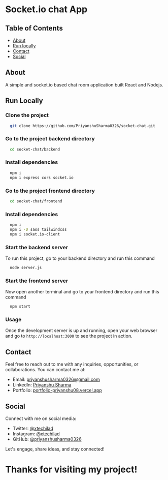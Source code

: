 # Socket.io chat App

## Table of Contents

- [About](#about)
- [Run locally](#run-locally)
- [Contact](#contact)
- [Social](#social)

## About

A simple and socket.io based chat room application built React and Nodejs.


## Run Locally

### Clone the project

```bash
  git clone https://github.com/PriyanshuSharma0326/socket-chat.git
```

### Go to the project backend directory 

```bash
  cd socket-chat/backend
```

### Install dependencies

```bash
  npm i
  npm i express cors socket.io
```

### Go to the project frontend directory 

```bash
  cd socket-chat/frontend
```

### Install dependencies

```bash
  npm i
  npm i -D sass tailwindcss
  npm i socket.io-client
```

### Start the backend server

To run this project, go to your backend directory and run this command

```bash
  node server.js
```

### Start the frontend server

Now open another terminal and go to your frontend directory and run this command

```bash
  npm start
```

### Usage

Once the development server is up and running, open your web browser and go to `http://localhost:3000` to see the project in action.

 
## Contact

Feel free to reach out to me with any inquiries, opportunities, or collaborations. You can contact me at:

- Email: [priyanshusharma0326@gmail.com](mailto:priyanshusharma0326@gmail.com)
- LinkedIn: [Priyanshu Sharma](https://www.linkedin.com/in/priyanshusharma0326)
- Portfolio: [portfolio-priyanshu08.vercel.app](https://portfolio-priyanshu08.vercel.app/)

## Social

Connect with me on social media:

- Twitter: [@xtechilad](https://twitter.com/xtechilad)
- Instagram: [@xtechilad](https://www.instagram.com/xtechilad)
- GitHub: [@priyanshusharma0326](https://github.com/priyanshusharma0326)

Let's engage, share ideas, and stay connected!

# Thanks for visiting my project!